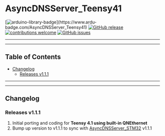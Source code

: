 # AsyncDNSServer_Teensy41


[![arduino-library-badge](https://www.ardu-badge.com/badge/AsyncDNSServer_Teensy41.svg?)](https://www.ardu-badge.com/AsyncDNSServer_Teensy41)
[![GitHub release](https://img.shields.io/github/release/khoih-prog/AsyncDNSServer_Teensy41.svg)](https://github.com/khoih-prog/AsyncDNSServer_Teensy41/releases)
[![contributions welcome](https://img.shields.io/badge/contributions-welcome-brightgreen.svg?style=flat)](#Contributing)
[![GitHub issues](https://img.shields.io/github/issues/khoih-prog/AsyncDNSServer_Teensy41.svg)](http://github.com/khoih-prog/AsyncDNSServer_Teensy41/issues)

---
---

## Table of Contents


* [Changelog](#changelog)
  * [Releases v1.1.1](#releases-v111)

---
---

## Changelog

### Releases v1.1.1

1. Initial porting and coding for **Teensy 4.1 using built-in QNEthernet**
2. Bump up version to v1.1.1 to sync with [AsyncDNSServer_STM32](https://github.com/khoih-prog/AsyncDNSServer_STM32) v1.1.1



